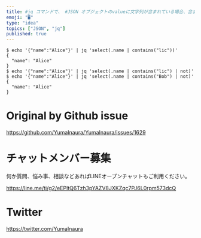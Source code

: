 ```yaml
---
title: #jq コマンドで、 #JSON オブジェクトのvalueに文字列が含まれている場合、含まれていない場合の否定検索をする簡単な例
emoji: "🖥"
type: "idea"
topics: ["JSON", "jq"]
published: true
---
```


```
$ echo '{"name":"Alice"}' | jq 'select(.name | contains("lic"))'
{
  "name": "Alice"
}
$ echo '{"name":"Alice"}' | jq 'select(.name | contains("lic") | not)'
$ echo '{"name":"Alice"}' | jq 'select(.name | contains("Bob") | not)'
{
  "name": "Alice"
}
```

# Original by Github issue

https://github.com/YumaInaura/YumaInaura/issues/1629








<!-- Update From Qiita API -->

# チャットメンバー募集


何か質問、悩み事、相談などあればLINEオープンチャットもご利用ください。

https://line.me/ti/g2/eEPltQ6Tzh3pYAZV8JXKZqc7PJ6L0rpm573dcQ





# Twitter


https://twitter.com/YumaInaura


<!-- Update From Qiita API -->


